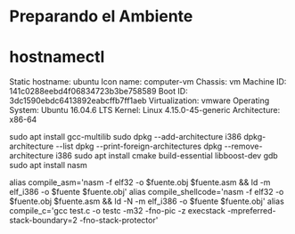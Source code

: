 

# Preparando el Ambiente

   # hostnamectl

   Static hostname: ubuntu
         Icon name: computer-vm
           Chassis: vm
        Machine ID: 141c0288eebd4f06834723b3be758589
           Boot ID: 3dc1590ebdc6413892eabcffb7ff1aeb
    Virtualization: vmware
  Operating System: Ubuntu 16.04.6 LTS
            Kernel: Linux 4.15.0-45-generic
      Architecture: x86-64


sudo apt install gcc-multilib
sudo dpkg --add-architecture i386
	dpkg-architecture --list
	dpkg --print-foreign-architectures
	dpkg --remove-architecture i386
sudo apt install cmake build-essential libboost-dev gdb
sudo apt install nasm

alias compile_asm='nasm -f elf32 -o $fuente.obj $fuente.asm && ld -m elf_i386 -o $fuente $fuente.obj'
alias compile_shellcode='nasm -f elf32 -o $fuente.obj $fuente.asm && ld -N -m elf_i386 -o $fuente $fuente.obj'
alias compile_c='gcc test.c -o testc  -m32  -fno-pic -z execstack -mpreferred-stack-boundary=2 -fno-stack-protector'

